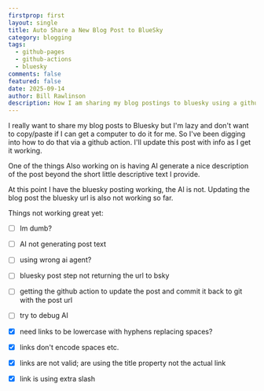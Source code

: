 ```yaml
---
firstprop: first
layout: single
title: Auto Share a New Blog Post to BlueSky
category: blogging
tags:
  - github-pages
  - github-actions
  - bluesky
comments: false
featured: false
date: 2025-09-14
author: Bill Rawlinson
description: How I am sharing my blog postings to bluesky using a github action.
---
```

I really want to share my blog posts to Bluesky but I'm lazy and don't want to copy/paste if I can get a computer to do it for me.  So I've been digging into how to do that via a github action.  I'll update this post with info as I get it working.

One of the things Also working on is having AI generate a nice description of the post beyond the short little descriptive text I provide. 

At this point I have the bluesky posting working, the AI is not.  Updating the blog post the bluesky url is also not working so far.

Things not working great yet:


 - [ ] Im dumb?
 - [ ] AI not generating post text 
 - [ ] using wrong ai agent?
 - [ ] bluesky post step not returning the url to bsky
 - [ ] getting the github action to update the post and commit it back to git with the post url 
 - [ ] try to debug AI
 - [x] need links to be lowercase with hyphens replacing spaces?
 - [x] links don't encode spaces etc.
 - [x] links are not valid; are using the title property not the actual link
 - [x] link is using extra slash
 